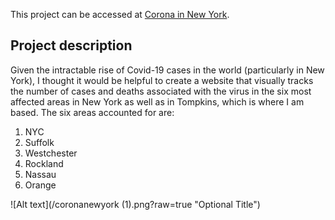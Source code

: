 This project can be accessed at [Corona in New York](https://coronanewyorkcount.com/).

## Project description

Given the intractable rise of Covid-19 cases in the world (particularly in New York), I thought it would be helpful to create a website that visually tracks the number of cases and deaths associated with the virus in the six most affected areas in New York as well as in Tompkins, which is where I am based. The six areas accounted for are:
1. NYC
2. Suffolk
3. Westchester
4. Rockland
5. Nassau
6. Orange

![Alt text](/coronanewyork (1).png?raw=true "Optional Title")
